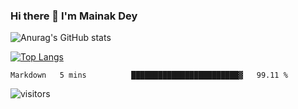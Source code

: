### Hi there 👋 I'm Mainak Dey 


![Anurag's GitHub stats](https://github-readme-stats.vercel.app/api?username=Mainakdey1&show_icons=true&theme=radical)

[![Top Langs](https://github-readme-stats.vercel.app/api/top-langs/?username=Mainakdey1&layout=)](https://github.com/anuraghazra/github-readme-stats)

<!--START_SECTION:waka-->
```text
Markdown   5 mins          ████████████████████████▓   99.11 % 
```
<!--END_SECTION:waka-->

![visitors](https://visitor-badge.glitch.me/badge?page_id=${Mainakdey1}.${Mainakdey1})

